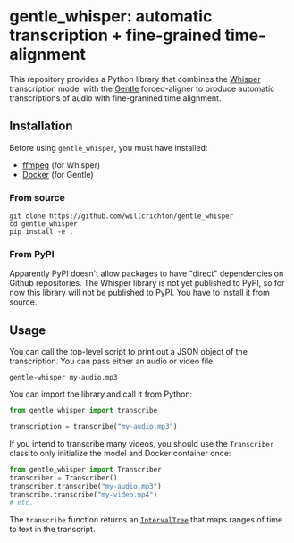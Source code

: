 # gentle_whisper: automatic transcription + fine-grained time-alignment

This repository provides a Python library that combines the [Whisper](https://github.com/openai/whisper) transcription model with the
[Gentle](https://github.com/lowerquality/gentle/) forced-aligner to produce automatic transcriptions of audio with fine-granined time alignment.

## Installation

Before using `gentle_whisper`, you must have installed:
* [ffmpeg](https://github.com/FFmpeg/FFmpeg) (for Whisper)
* [Docker](https://www.docker.com/) (for Gentle)

### From source

```
git clone https://github.com/willcrichton/gentle_whisper
cd gentle_whisper
pip install -e .
```

### From PyPI

Apparently PyPI doesn't allow packages to have "direct" dependencies on Github repositories. The Whisper library is not yet published to PyPI, so for now
this library will not be published to PyPI. You have to install it from source.

## Usage

You can call the top-level script to print out a JSON object of the transcription. You can pass either an audio or video file.

```
gentle-whisper my-audio.mp3
```

You can import the library and call it from Python:

```python
from gentle_whisper import transcribe

transcription = transcribe("my-audio.mp3")
```

If you intend to transcribe many videos, you should use the `Transcriber` class to only initialize the model and Docker container once:

```python
from gentle_whisper import Transcriber
transcriber = Transcriber()
transcriber.transcribe("my-audio.mp3")
transcribe.transcribe("my-video.mp4")
# etc.
```

The `transcribe` function returns an [`IntervalTree`](https://github.com/chaimleib/intervaltree/) that maps ranges of time to text in the transcript.
